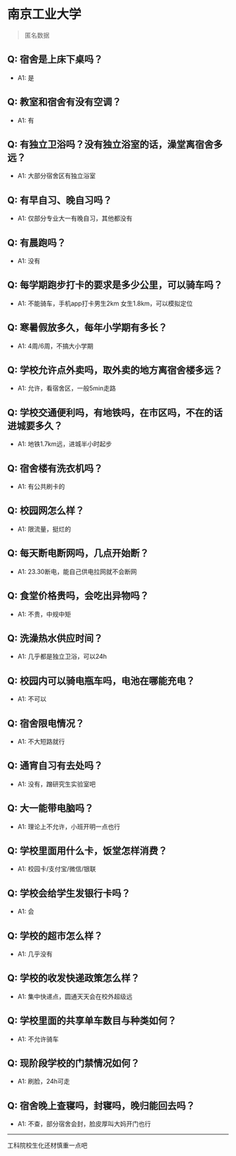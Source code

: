 # 南京工业大学

> 匿名数据

## Q: 宿舍是上床下桌吗？

- A1: 是

## Q: 教室和宿舍有没有空调？

- A1: 有

## Q: 有独立卫浴吗？没有独立浴室的话，澡堂离宿舍多远？

- A1: 大部分宿舍区有独立浴室

## Q: 有早自习、晚自习吗？

- A1: 仅部分专业大一有晚自习，其他都没有

## Q: 有晨跑吗？

- A1: 没有

## Q: 每学期跑步打卡的要求是多少公里，可以骑车吗？

- A1: 不能骑车，手机app打卡男生2km 女生1.8km，可以模拟定位

## Q: 寒暑假放多久，每年小学期有多长？

- A1: 4周/6周，不搞大小学期

## Q: 学校允许点外卖吗，取外卖的地方离宿舍楼多远？

- A1: 允许，看宿舍区，一般5min走路

## Q: 学校交通便利吗，有地铁吗，在市区吗，不在的话进城要多久？

- A1: 地铁1.7km远，进城半小时起步

## Q: 宿舍楼有洗衣机吗？

- A1: 有公共刷卡的

## Q: 校园网怎么样？

- A1: 限流量，挺烂的

## Q: 每天断电断网吗，几点开始断？

- A1: 23.30断电，能自己供电拉网就不会断网

## Q: 食堂价格贵吗，会吃出异物吗？

- A1: 不贵，中规中矩

## Q: 洗澡热水供应时间？

- A1: 几乎都是独立卫浴，可以24h

## Q: 校园内可以骑电瓶车吗，电池在哪能充电？

- A1: 不可以

## Q: 宿舍限电情况？

- A1: 不大短路就行

## Q: 通宵自习有去处吗？

- A1: 没有，蹭研究生实验室吧

## Q: 大一能带电脑吗？

- A1: 理论上不允许，小班开明一点也行

## Q: 学校里面用什么卡，饭堂怎样消费？

- A1: 校园卡/支付宝/微信/银联

## Q: 学校会给学生发银行卡吗？

- A1: 会

## Q: 学校的超市怎么样？

- A1: 几乎没有

## Q: 学校的收发快递政策怎么样？

- A1: 集中快递点，圆通天天会在校外超级远

## Q: 学校里面的共享单车数目与种类如何？

- A1: 不允许骑车

## Q: 现阶段学校的门禁情况如何？

- A1: 刷脸，24h可走

## Q: 宿舍晚上查寝吗，封寝吗，晚归能回去吗？

- A1: 不查，部分宿舍会封，脸皮厚叫大妈开门也行

***

工科院校生化还材慎重一点吧